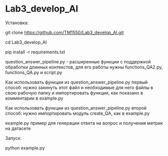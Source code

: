 # Lab3_develop_AI

Установка:

git clone https://github.com/TM1550/Lab3_develop_AI.git

cd Lab3_develop_AI

pip install -r requirements.txt

question_answer_pipeline.py - расширенные функции с поддержкой обработки длинных контекстов, для его работы нужны functions_QA2.py, functions_QA.py и script.py

Как использовать функции из question_answer_pipeline.py первый способ: нужно закинуть этот файл и необходимые для него файлы в свою рабочую папку и импортировать функции, как показано в комментарии в example.py

Как использовать функции из question_answer_pipeline.py второй способ: нужно импортировать модуль create_QA, как в example.py

example.py пример для генерации ответа на вопрос и получения метрик на датасете

Запуск:

python example.py